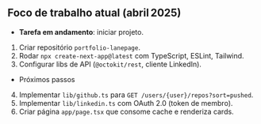 ## Foco de trabalho atual (abril 2025)

* **Tarefa em andamento**: iniciar projeto.
1. Criar repositório `portfolio‑lanepage`.  
2. Rodar `npx create-next-app@latest` com TypeScript, ESLint, Tailwind.  
3. Configurar libs de API (`@octokit/rest`, cliente LinkedIn).  

* Próximos passos
4. Implementar `lib/github.ts` para `GET /users/{user}/repos?sort=pushed`.  
5. Implementar `lib/linkedin.ts` com OAuth 2.0 (token de membro).  
6. Criar página `app/page.tsx` que consome cache e renderiza cards.